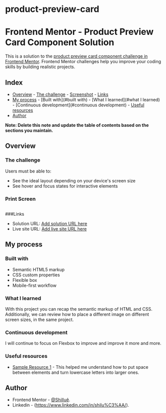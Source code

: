 # product-preview-card
# Frontend Mentor - Product Preview Card Component Solution

This is a solution to the [product preview card component challenge in Frontend Mentor](https://www.frontendmentor.io/challenges/product-preview-card-component-GO7UmttRfa). Frontend Mentor challenges help you improve your coding skills by building realistic projects.

## Index

- [Overview](#overview)
      - [The challenge](#the-challenge)
      - [Screenshot](#screenshot)
      - [Links](#links)
- [My process](#my-process)
      - [Built with](#built with)
      - [What I learned](#what I learned)
      - [Continuous development](#continuous development)
      - [Useful resources](#useful-resources)
- [Author](#author)

**Note: Delete this note and update the table of contents based on the sections you maintain.**

## Overview

### The challenge

Users must be able to:

- See the ideal layout depending on your device's screen size
- See hover and focus states for interactive elements

### Print Screen

![]( )


###Links

- Solution URL: [Add solution URL here](https://github.com/Shillue/product-preview-card.git)
- Live site URL: [Add live site URL here]()

## My process

### Built with

- Semantic HTML5 markup
- CSS custom properties
- Flexible box
- Mobile-first workflow

### What I learned

With this project you can recap the semantic markup of HTML and CSS. Additionally, we can review how to place a different image on different screen sizes, in the same project.

### Continuous development

I will continue to focus on Flexbox to improve and improve it more and more.

### Useful resources

- [Sample Resource 1](https://www.w3schools.com/cssref/pr_text_letter-spacing.php) - This helped me understand how to put space between elements and turn lowercase letters into larger ones.

## Author

- Frontend Mentor - [@Shilluê](https://www.frontendmentor.io/profile/Shillue).
- Linkedin - (https://www.linkedin.com/in/shilu%C3%AA/).
